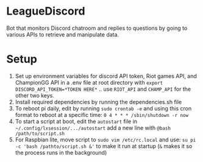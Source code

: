 # LeagueDiscord

Bot that monitors Discord chatroom and replies to questions by going to various APIs to retrieve and manipulate data.

# Setup

1. Set up environment variables for discord API token, Riot games API, and ChampionGG API in a .env file at root directory with `export DISCORD_API_TOKEN=*TOKEN HERE*` .. use `RIOT_API` and `CHAMP_API` for the other two keys.
2. Install required dependencies by running the dependencies.sh file
3. To reboot pi daily, edit by running `sudo crontab -e` and using this cron format to reboot at a specific time: `0 4 * * * /sbin/shutdown -r now`
4. To start a script at boot, edit the `autostart` file in `~/.config/lxsession/.../autostart` add a new line with `@bash /path/to/script.sh`
5. For Raspbian lite, move script to `sudo vim /etc/rc.local` and use: `su pi -c 'bash /pathto/script.sh &'` to make it run at startup (`&` makes it so the process runs in the background)
